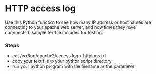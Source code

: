 # HTTP access log 
Use this Python function to see how many IP address or host names are connecting to your apache web server, and how times they have connnected. sample textfile included for testing.
###  Steps
- cat /var/log/apache2/access.log > httplogs.txt
- copy your text file to your python script directory
- run your python program with the filename as the parameter
